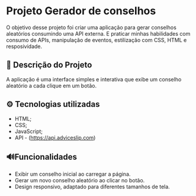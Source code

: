 # Projeto Gerador de conselhos
O objetivo desse projeto foi criar uma aplicação para gerar 
conselhos aleatórios consumindo uma API externa. E praticar 
minhas habilidades com consumo de APIs, manipulação de eventos,
estilização com CSS, HTML e resposividade.

## 📝 Descrição do Projeto

A aplicação é uma interface simples e interativa que exibe um 
conselho aleatório a cada clique em um botão. 

## ⚙ Tecnologias utilizadas

- HTML;
- CSS;
- JavaScript;
- API - (https://api.adviceslip.com)

## 🔊Funcionalidades 

- Exibir um conselho inicial ao carregar a página.
- Gerar um novo conselho aleatório ao clicar no botão.
- Design responsivo, adaptado para diferentes tamanhos de tela.